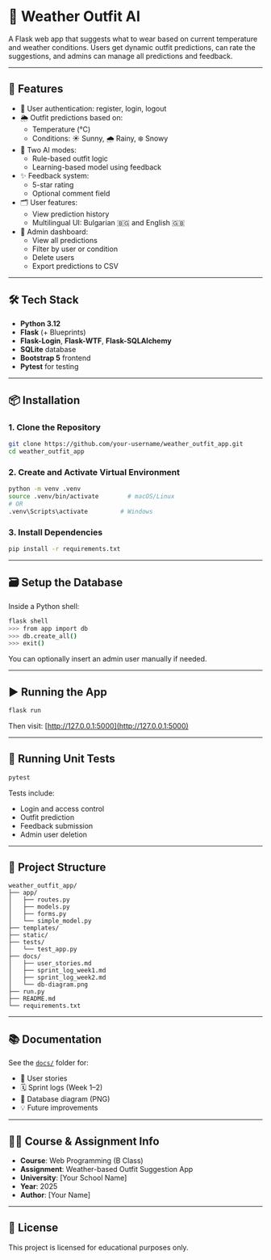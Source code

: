 
# 👕 Weather Outfit AI

A Flask web app that suggests what to wear based on current temperature and weather conditions. Users get dynamic outfit predictions, can rate the suggestions, and admins can manage all predictions and feedback.

---

## 🌟 Features

- 🔐 User authentication: register, login, logout
- 🌦 Outfit predictions based on:
  - Temperature (°C)
  - Conditions: ☀️ Sunny, 🌧️ Rainy, ❄️ Snowy
- 🧠 Two AI modes:
  - Rule-based outfit logic
  - Learning-based model using feedback
- ✨ Feedback system:
  - 5-star rating
  - Optional comment field
- 🗂 User features:
  - View prediction history
  - Multilingual UI: Bulgarian 🇧🇬 and English 🇬🇧
- 👑 Admin dashboard:
  - View all predictions
  - Filter by user or condition
  - Delete users
  - Export predictions to CSV

---

## 🛠 Tech Stack

- **Python 3.12**
- **Flask** (+ Blueprints)
- **Flask-Login**, **Flask-WTF**, **Flask-SQLAlchemy**
- **SQLite** database
- **Bootstrap 5** frontend
- **Pytest** for testing

---

## 📦 Installation

### 1. Clone the Repository

```bash
git clone https://github.com/your-username/weather_outfit_app.git
cd weather_outfit_app
```

### 2. Create and Activate Virtual Environment

```bash
python -m venv .venv
source .venv/bin/activate        # macOS/Linux
# OR
.venv\Scripts\activate         # Windows
```

### 3. Install Dependencies

```bash
pip install -r requirements.txt
```

---

## 🗃️ Setup the Database

Inside a Python shell:

```bash
flask shell
>>> from app import db
>>> db.create_all()
>>> exit()
```

You can optionally insert an admin user manually if needed.

---

## ▶️ Running the App

```bash
flask run
```

Then visit: [http://127.0.0.1:5000](http://127.0.0.1:5000)

---

## 🧪 Running Unit Tests

```bash
pytest
```

Tests include:
- Login and access control
- Outfit prediction
- Feedback submission
- Admin user deletion

---

## 📂 Project Structure

```
weather_outfit_app/
├── app/
│   ├── routes.py
│   ├── models.py
│   ├── forms.py
│   └── simple_model.py
├── templates/
├── static/
├── tests/
│   └── test_app.py
├── docs/
│   ├── user_stories.md
│   ├── sprint_log_week1.md
│   ├── sprint_log_week2.md
│   └── db-diagram.png
├── run.py
├── README.md
└── requirements.txt
```

---

## 📚 Documentation

See the [`docs/`](docs/) folder for:
- 🧩 User stories
- 🗓 Sprint logs (Week 1–2)
- 🧠 Database diagram (PNG)
- 💡 Future improvements

---

## 👨‍🎓 Course & Assignment Info

- **Course**: Web Programming (B Class)
- **Assignment**: Weather-based Outfit Suggestion App
- **University**: [Your School Name]
- **Year**: 2025
- **Author**: [Your Name]

---

## 📄 License

This project is licensed for educational purposes only.
